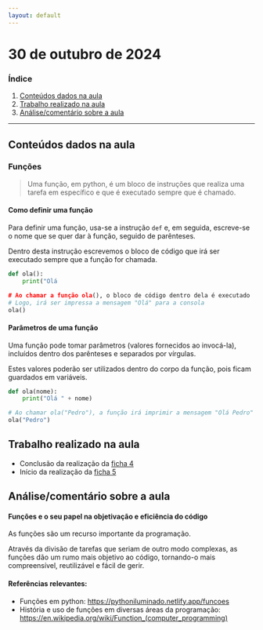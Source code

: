 ```yaml
---
layout: default
---
```


# 30 de outubro de 2024

<h3><b>Índice</b></h3>

1. [Conteúdos dados na aula](#conteúdos-dados-na-aula)
2. [Trabalho realizado na aula](#trabalho-realizado-na-aula)
3. [Análise/comentário sobre a aula](#análisecomentário-sobre-a-aula)

---

## Conteúdos dados na aula

### Funções

> Uma função, em python, é um bloco de instruções que realiza uma tarefa em específico e que é executado sempre que é chamado.

#### Como definir uma função

Para definir uma função, usa-se a instrução `def` e, em seguida, escreve-se o nome que se quer dar à função, seguido de parênteses.

Dentro desta instrução escrevemos o bloco de código que irá ser executado sempre que a função for chamada.

```python
def ola():
    print("Olá

# Ao chamar a função ola(), o bloco de código dentro dela é executado
# Logo, irá ser impressa a mensagem "Olá" para a consola
ola()
```

#### Parâmetros de uma função

Uma função pode tomar parâmetros (valores fornecidos ao invocá-la), incluídos dentro dos parênteses e separados por vírgulas.

Estes valores poderão ser utilizados dentro do corpo da função, pois ficam guardados em variáveis.

```python
def ola(nome):
    print("Olá " + nome)

# Ao chamar ola("Pedro"), a função irá imprimir a mensagem "Olá Pedro" para a consola
ola("Pedro")
```

## Trabalho realizado na aula

- Conclusão da realização da [ficha 4](../trabalhos/D1_PedroAlmeida_Ficha04.py)
- Início da realização da [ficha 5](../trabalhos/D1_PedroAlmeida_Ficha05.py)

## Análise/comentário sobre a aula

#### Funções e o seu papel na objetivação e eficiência do código

As funções são um recurso importante da programação.

Através da divisão de tarefas que seriam de outro modo complexas, as funções dão um rumo mais objetivo ao código, tornando-o mais compreensível, reutilizável e fácil de gerir. 

#### Referências relevantes:

- Funções em python: <https://pythoniluminado.netlify.app/funcoes>
- História e uso de funções em diversas áreas da programação: <https://en.wikipedia.org/wiki/Function_(computer_programming)>

